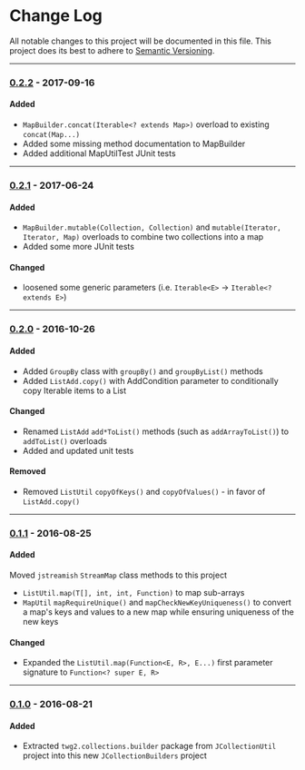 # Change Log
All notable changes to this project will be documented in this file.
This project does its best to adhere to [Semantic Versioning](http://semver.org/).


--------
### [0.2.2](N/A) - 2017-09-16
#### Added
* `MapBuilder.concat(Iterable<? extends Map>)` overload to existing `concat(Map...)`
* Added some missing method documentation to MapBuilder
* Added additional MapUtilTest JUnit tests


--------
### [0.2.1](https://github.com/TeamworkGuy2/JCollectionBuilders/commit/14c2704fab37d9f62d1d92a0fd15db91d3aad662) - 2017-06-24
#### Added
* `MapBuilder.mutable(Collection, Collection)` and `mutable(Iterator, Iterator, Map)` overloads to combine two collections into a map
* Added some more JUnit tests

#### Changed
* loosened some generic parameters (i.e. `Iterable<E>` -> `Iterable<? extends E>`)


--------
### [0.2.0](https://github.com/TeamworkGuy2/JCollectionBuilders/commit/e6d4c4962f3d23207ecd5ad62280f1515cd29528) - 2016-10-26
#### Added
* Added `GroupBy` class with `groupBy()` and `groupByList()` methods
* Added `ListAdd.copy()` with AddCondition parameter to conditionally copy Iterable items to a List

#### Changed
* Renamed `ListAdd` `add*ToList()` methods (such as `addArrayToList()`) to `addToList()` overloads
* Added and updated unit tests

#### Removed
* Removed `ListUtil` `copyOfKeys()` and `copyOfValues()` - in favor of `ListAdd.copy()`


--------
### [0.1.1](https://github.com/TeamworkGuy2/JCollectionBuilders/commit/ba023070fa9e73f73e61b012a6815eb27237d203) - 2016-08-25
#### Added
Moved `jstreamish` `StreamMap` class methods to this project
* `ListUtil.map(T[], int, int, Function)` to map sub-arrays
* `MapUtil` `mapRequireUnique()` and `mapCheckNewKeyUniqueness()` to convert a map's keys and values to a new map while ensuring uniqueness of the new keys

#### Changed
* Expanded the `ListUtil.map(Function<E, R>, E...)` first parameter signature to `Function<? super E, R>`


--------
### [0.1.0](https://github.com/TeamworkGuy2/JCollectionBuilders/commit/0a48938c4ca2ed7d6b473642fd5da9c56a94b3e5) - 2016-08-21
#### Added
* Extracted `twg2.collections.builder` package from `JCollectionUtil` project into this new `JCollectionBuilders` project
